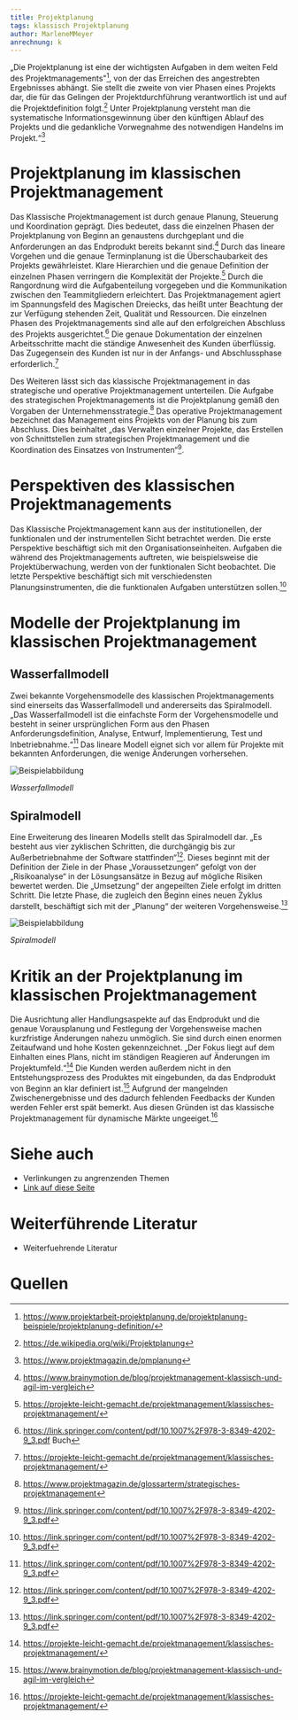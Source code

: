 ```yaml
---
title: Projektplanung
tags: klassisch Projektplanung
author: MarleneMMeyer
anrechnung: k
---
```


„Die Projektplanung ist eine der wichtigsten Aufgaben in dem weiten Feld des Projektmanagements"[^1], von der das Erreichen des angestrebten Ergebnisses abhängt. Sie stellt die zweite von vier Phasen eines Projekts dar, die für das Gelingen der Projektdurchführung verantwortlich ist und auf die Projektdefinition folgt.[^2] Unter Projektplanung versteht man die systematische Informationsgewinnung über den künftigen Ablauf des Projekts und die gedankliche Vorwegnahme des notwendigen Handelns im Projekt.“[^3]


# Projektplanung im klassischen Projektmanagement

Das Klassische Projektmanagement ist durch genaue Planung, Steuerung und Koordination geprägt. Dies bedeutet, dass die einzelnen Phasen der Projektplanung von Beginn an genaustens durchgeplant und die Anforderungen an das Endprodukt bereits bekannt sind.[^4] Durch das lineare Vorgehen und die genaue Terminplanung ist die Überschaubarkeit des Projekts gewährleistet. Klare Hierarchien und die genaue Definition der einzelnen Phasen verringern die Komplexität der Projekte.[^5] Durch die Rangordnung wird die Aufgabenteilung vorgegeben und die Kommunikation zwischen den Teammitgliedern erleichtert. Das Projektmanagement agiert im Spannungsfeld des Magischen Dreiecks, das heißt unter Beachtung der zur Verfügung stehenden Zeit, Qualität und Ressourcen. Die einzelnen Phasen des Projektmanagements sind alle auf den erfolgreichen Abschluss des Projekts ausgerichtet.[^6] Die genaue Dokumentation der einzelnen Arbeitsschritte macht die ständige Anwesenheit des Kunden überflüssig. Das Zugegensein des Kunden ist nur in der Anfangs- und Abschlussphase erforderlich.[^7]

Des Weiteren lässt sich das klassische Projektmanagement in das strategische und operative Projektmanagement unterteilen. Die Aufgabe des strategischen Projektmanagements ist die Projektplanung gemäß den Vorgaben der Unternehmensstrategie.[^8] Das operative Projektmanagement bezeichnet das Management eins Projekts von der Planung bis zum Abschluss. Dies beinhaltet „das Verwalten einzelner Projekte, das Erstellen von Schnittstellen zum strategischen Projektmanagement und die Koordination des Einsatzes von Instrumenten“[^9].


# Perspektiven des klassischen Projektmanagements

Das Klassische Projektmanagement kann aus der institutionellen, der funktionalen und der instrumentellen Sicht betrachtet werden. Die erste Perspektive beschäftigt sich mit den Organisationseinheiten. Aufgaben die während des Projektmanagements auftreten, wie beispielsweise die Projektüberwachung, werden von der funktionalen Sicht beobachtet. Die letzte Perspektive beschäftigt sich mit verschiedensten Planungsinstrumenten, die die funktionalen Aufgaben unterstützen sollen.[^10]


# Modelle der Projektplanung im klassischen Projektmanagement

## Wasserfallmodell 

Zwei bekannte Vorgehensmodelle des klassischen Projektmanagements sind einerseits das Wasserfallmodell und andererseits das Spiralmodell. „Das Wasserfallmodell ist die einfachste Form der Vorgehensmodelle und besteht in seiner ursprünglichen Form aus den Phasen Anforderungsdefinition, Analyse, Entwurf, Implementierung, Test und Inbetriebnahme.“[^11] Das lineare Modell eignet sich vor allem für Projekte mit bekannten Anforderungen, die wenige Änderungen vorhersehen.

![Beispielabbildung](Projektplanung/Wasserfallmodell.jpg) 

*Wasserfallmodell*

## Spiralmodell

Eine Erweiterung des linearen Modells stellt das Spiralmodell dar. „Es besteht aus vier zyklischen Schritten, die durchgängig bis zur Außerbetriebnahme der Software stattfinden“[^12]. Dieses beginnt mit der Definition der Ziele in der Phase „Voraussetzungen“ gefolgt von der „Risikoanalyse“ in der Lösungsansätze in Bezug auf mögliche Risiken bewertet werden. Die „Umsetzung“ der angepeilten Ziele erfolgt im dritten Schritt. Die letzte Phase, die zugleich den Beginn eines neuen Zyklus darstellt, beschäftigt sich mit der „Planung“ der weiteren Vorgehensweise.[^13]

![Beispielabbildung](Projektplanung/Spiralmodell.jpg) 

*Spiralmodell*


# Kritik an der Projektplanung im klassischen Projektmanagement

Die Ausrichtung aller Handlungsaspekte auf das Endprodukt und die genaue Vorausplanung und Festlegung der Vorgehensweise machen kurzfristige Änderungen nahezu unmöglich. Sie sind durch einen enormen Zeitaufwand und hohe Kosten gekennzeichnet. „Der Fokus liegt auf dem Einhalten eines Plans, nicht im ständigen Reagieren auf Änderungen im Projektumfeld.“[^14] Die Kunden werden außerdem nicht in den Entstehungsprozess des Produktes mit eingebunden, da das Endprodukt von Beginn an klar definiert ist.[^15] Aufgrund der mangelnden Zwischenergebnisse und des dadurch fehlenden Feedbacks der Kunden werden Fehler erst spät bemerkt. Aus diesen Gründen ist das klassische Projektmanagement für dynamische Märkte ungeeiget.[^16]


# Siehe auch

* Verlinkungen zu angrenzenden Themen
* [Link auf diese Seite](Projektplanung.md)

# Weiterführende Literatur

* Weiterfuehrende Literatur 

# Quellen

[^1]: https://www.projektarbeit-projektplanung.de/projektplanung-beispiele/projektplanung-definition/ 
[^2]: https://de.wikipedia.org/wiki/Projektplanung
[^3]: https://www.projektmagazin.de/pmplanung
[^4]: https://www.brainymotion.de/blog/projektmanagement-klassisch-und-agil-im-vergleich
[^5]: https://projekte-leicht-gemacht.de/projektmanagement/klassisches-projektmanagement/ 
[^6]: https://link.springer.com/content/pdf/10.1007%2F978-3-8349-4202-9_3.pdf Buch 
[^7]: https://projekte-leicht-gemacht.de/projektmanagement/klassisches-projektmanagement/ 
[^8]: https://www.projektmagazin.de/glossarterm/strategisches-projektmanagement 
[^9]: https://link.springer.com/content/pdf/10.1007%2F978-3-8349-4202-9_3.pdf 
[^10]: https://link.springer.com/content/pdf/10.1007%2F978-3-8349-4202-9_3.pdf 
[^11]: https://link.springer.com/content/pdf/10.1007%2F978-3-8349-4202-9_3.pdf 
[^12]: https://link.springer.com/content/pdf/10.1007%2F978-3-8349-4202-9_3.pdf 
[^13]: https://link.springer.com/content/pdf/10.1007%2F978-3-8349-4202-9_3.pdf 
[^14]: https://projekte-leicht-gemacht.de/projektmanagement/klassisches-projektmanagement/ 
[^15]: https://www.brainymotion.de/blog/projektmanagement-klassisch-und-agil-im-vergleich 
[^16]: https://projekte-leicht-gemacht.de/projektmanagement/klassisches-projektmanagement/ 
